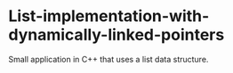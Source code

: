 # List-implementation-with-dynamically-linked-pointers
Small application in C++ that uses a list data structure. 
